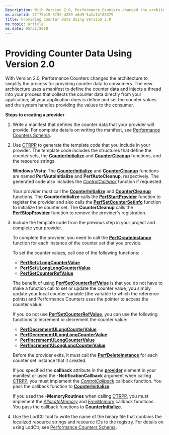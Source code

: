 ```yaml
---
Description: With Version 2.0, Performance Counters changed the architecture to simplify the process for providing counter data to consumers.
ms.assetid: 37f75b15-3f52-4259-a6d9-5a1a14f88379
title: Providing Counter Data Using Version 2.0
ms.topic: article
ms.date: 05/31/2018
---
```


# Providing Counter Data Using Version 2.0

With Version 2.0, Performance Counters changed the architecture to simplify the process for providing counter data to consumers. The new architecture uses a manifest to define the counter data and injects a thread into your process that collects the counter data directly from your application; all your application does is define and set the counter values and the system handles providing the values to the consumer.

**Steps to creating a provider**

1.  Write a manifest that defines the counter data that your provider will provide. For complete details on writing the manifest, see [Performance Counters Schema](performance-counters-schema.md).
2.  Use [CTRPP](ctrpp.md) to generate the template code that you include in your provider. The template code includes the structures that define the counter sets, the [**CounterInitialize**](counterinitialize.md) and [**CounterCleanup**](countercleanup.md) functions, and the resource strings.

    **Windows Vista:** The [**CounterInitialize**](counterinitialize.md) and [**CounterCleanup**](countercleanup.md) functions are named **PerfAutoInitialize** and **PerfAutoCleanup**, respectively. The generated code also includes the [*ControlCallback*](/windows/desktop/api/Perflib/nc-perflib-perflibrequest) function if requested.

    Your provider must call the [**CounterInitialize**](counterinitialize.md) and [**CounterCleanup**](countercleanup.md) functions. The **CounterInitialize** calls the [**PerfStartProvider**](/windows/desktop/api/Perflib/nf-perflib-perfstartprovider) function to register the provider and also calls the [**PerfSetCounterSetInfo**](/windows/desktop/api/Perflib/nf-perflib-perfsetcountersetinfo) function to initialize the counter set. The **CounterCleanup** calls the [**PerfStopProvider**](/windows/desktop/api/Perflib/nf-perflib-perfstopprovider) function to remove the provider's registration.

3.  Include the template code from the previous step in your project and complete your provider.

    To complete the provider, you need to call the [**PerfCreateInstance**](/windows/desktop/api/Perflib/nf-perflib-perfcreateinstance) function for each instance of the counter set that you provide.

    To set the counter values, call one of the following functions:

    -   [**PerfSetULongCounterValue**](/windows/desktop/api/Perflib/nf-perflib-perfsetulongcountervalue)
    -   [**PerfSetULongLongCounterValue**](/windows/desktop/api/Perflib/nf-perflib-perfsetulonglongcountervalue)
    -   [**PerfSetCounterRefValue**](/windows/desktop/api/Perflib/nf-perflib-perfsetcounterrefvalue)

    The benefit of using [**PerfSetCounterRefValue**](/windows/desktop/api/Perflib/nf-perflib-perfsetcounterrefvalue) is that you do not have to make a function call to set or update the counter value, you simply update your local counter variable (the variable to which the reference points) and Performance Counters uses the pointer to access the counter value.

    If you do not use [**PerfSetCounterRefValue**](/windows/desktop/api/Perflib/nf-perflib-perfsetcounterrefvalue), you can use the following functions to increment or decrement the counter value:

    -   [**PerfDecrementULongCounterValue**](/windows/desktop/api/Perflib/nf-perflib-perfdecrementulongcountervalue)
    -   [**PerfDecrementULongLongCounterValue**](/windows/desktop/api/Perflib/nf-perflib-perfdecrementulonglongcountervalue)
    -   [**PerfIncrementULongCounterValue**](/windows/desktop/api/Perflib/nf-perflib-perfincrementulongcountervalue)
    -   [**PerfIncrementULongLongCounterValue**](/windows/desktop/api/Perflib/nf-perflib-perfincrementulonglongcountervalue)

    Before the provider exits, it must call the [**PerfDeleteInstance**](/windows/desktop/api/Perflib/nf-perflib-perfdeleteinstance) for each counter set instance that it created.

    If you specified the **callback** attribute in the [**provider**](https://docs.microsoft.com/windows/desktop/PerfCtrs/performance-counters-provider--counters--element) element in your manifest or used the **-NotificationCallback** argument when calling [CTRPP](ctrpp.md), you must implement the [*ControlCallback*](/windows/desktop/api/Perflib/nc-perflib-perflibrequest) callback function. You pass the callback function to [**CounterInitialize**](counterinitialize.md).

    If you used the **-MemoryRoutines** when calling [CTRPP](ctrpp.md), you must implement the [*AllocateMemory*](/windows/desktop/api/Perflib/nc-perflib-perf_mem_alloc) and [*FreeMemory*](/windows/desktop/api/Perflib/nc-perflib-perf_mem_free) callback functions. You pass the callback functions to [**CounterInitialize**](counterinitialize.md).

4.  Use the LodCtr tool to write the name of the binary file that contains the localized resource strings and resource IDs to the registry. For details on using LodCtr, see [Performance Counters Schema](performance-counters-schema.md).

 

 



